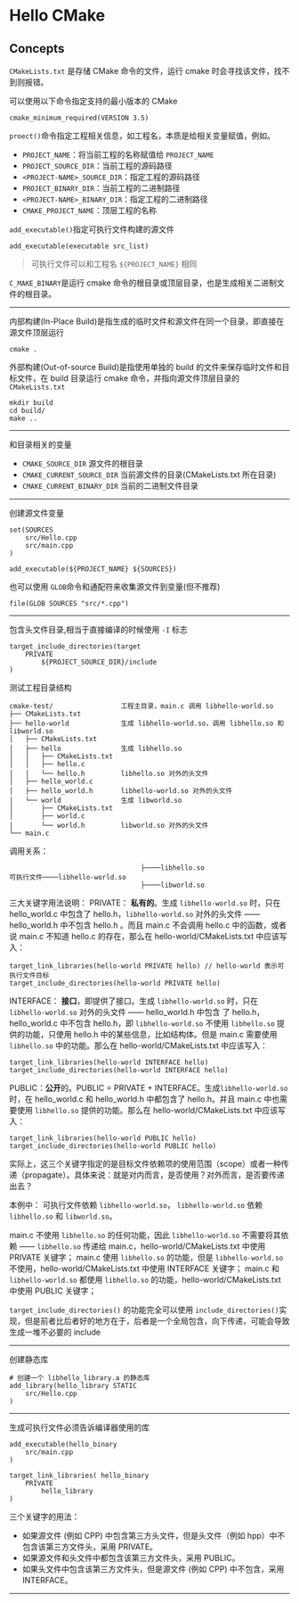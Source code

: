 # Hello CMake

## Concepts

`CMakeLists.txt` 是存储 CMake 命令的文件，运行 cmake 时会寻找该文件，找不到则报错。

可以使用以下命令指定支持的最小版本的 CMake

```shell
cmake_minimum_required(VERSION 3.5)
```

`proect()`命令指定工程相关信息，如工程名，本质是给相关变量赋值，例如。

* `PROJECT_NAME`：将当前工程的名称赋值给 `PROJECT_NAME`
* `PROJECT_SOURCE_DIR`：当前工程的源码路径
* `<PROJECT-NAME>_SOURCE_DIR`：指定工程的源码路径
* `PROJECT_BINARY_DIR`：当前工程的二进制路径
* `<PROJECT-NAME>_BINARY_DIR`：指定工程的二进制路径
* `CMAKE_PROJECT_NAME`：顶层工程的名称

`add_executable()`指定可执行文件构建的源文件

```shell
add_executable(executable src_list)
```

>可执行文件可以和工程名 `${PROJECT_NAME}` 相同

`C_MAKE_BINARY`是运行 cmake 命令的根目录或顶层目录，也是生成相关二进制文件的根目录。

***

内部构建(In-Place Build)是指生成的临时文件和源文件在同一个目录，即直接在源文件顶层运行

```shell
cmake .
```

外部构建(Out-of-source Build)是指使用单独的 build 的文件来保存临时文件和目标文件，在 build 目录运行 cmake 命令，并指向源文件顶层目录的 `CMakeLists.txt`

```shell
mkdir build
cd build/
make ..
```

***

和目录相关的变量

* `CMAKE_SOURCE_DIR` 源文件的根目录
* `CMAKE_CURRENT_SOURCE_DIR` 当前源文件的目录(CMakeLists.txt 所在目录)
* `CMAKE_CURRENT_BINARY_DIR` 当前的二进制文件目录

***

创建源文件变量

```shell
set(SOURCES
    src/Hello.cpp
    src/main.cpp
)

add_executable(${PROJECT_NAME} ${SOURCES})
```

也可以使用 `GLOB`命令和通配符来收集源文件到变量(但不推荐)

```shell
file(GLOB SOURCES "src/*.cpp")
```

*** 

包含头文件目录,相当于直接编译的时候使用 `-I` 标志

```shell
target_include_directories(target
    PRIVATE
        ${PROJECT_SOURCE_DIR}/include
)
```

测试工程目录结构

```shell
cmake-test/                 工程主目录，main.c 调用 libhello-world.so
├── CMakeLists.txt
├── hello-world             生成 libhello-world.so，调用 libhello.so 和 libworld.so
│   ├── CMakeLists.txt
│   ├── hello               生成 libhello.so
│   │   ├── CMakeLists.txt
│   │   ├── hello.c
│   │   └── hello.h         libhello.so 对外的头文件
│   ├── hello_world.c
│   ├── hello_world.h       libhello-world.so 对外的头文件
│   └── world               生成 libworld.so
│       ├── CMakeLists.txt
│       ├── world.c
│       └── world.h         libworld.so 对外的头文件
└── main.c
```

调用关系：

```shell
                                 ├────libhello.so
可执行文件────libhello-world.so
                                 ├────libworld.so
```

三大关键字用法说明：
PRIVATE： **私有的**。生成 `libhello-world.so` 时，只在  hello_world.c 中包含了 hello.h，`libhello-world.so` 对外的头文件 ——hello_world.h 中不包含 hello.h 。而且 main.c 不会调用 hello.c 中的函数，或者说 main.c 不知道 hello.c 的存在，那么在 hello-world/CMakeLists.txt 中应该写入：

```shell
target_link_libraries(hello-world PRIVATE hello) // hello-world 表示可执行文件目标
target_include_directories(hello-world PRIVATE hello)
```

INTERFACE： **接口**，即提供了接口。生成 `libhello-world.so` 时，只在 `libhello-world.so` 对外的头文件 —— hello_world.h 中包含 了 hello.h， hello_world.c 中不包含 hello.h，即 `libhello-world.so` 不使用 `libhello.so` 提供的功能，只使用 hello.h 中的某些信息，比如结构体。但是 main.c 需要使用 `libhello.so` 中的功能。那么在 hello-world/CMakeLists.txt 中应该写入：

```shell
target_link_libraries(hello-world INTERFACE hello)
target_include_directories(hello-world INTERFACE hello)
```

PUBLIC：**公开**的。PUBLIC = PRIVATE + INTERFACE。生成`libhello-world.so` 时，在 hello_world.c 和 hello_world.h 中都包含了 hello.h。并且 main.c 中也需要使用 `libhello.so` 提供的功能。那么在 hello-world/CMakeLists.txt 中应该写入：

```shell
target_link_libraries(hello-world PUBLIC hello)
target_include_directories(hello-world PUBLIC hello)
```

实际上，这三个关键字指定的是目标文件依赖项的使用范围（scope）或者一种传递（propagate）。具体来说：就是对内而言，是否使用？对外而言，是否要传递出去？

本例中：
可执行文件依赖 `libhello-world.so`， `libhello-world.so` 依赖 `libhello.so` 和 `libworld.so`。

main.c 不使用 `libhello.so` 的任何功能，因此 `libhello-world.so` 不需要将其依赖 —— `libhello.so` 传递给 main.c，hello-world/CMakeLists.txt 中使用 PRIVATE 关键字；
main.c 使用 `libhello.so` 的功能，但是 `libhello-world.so` 不使用，hello-world/CMakeLists.txt 中使用 INTERFACE 关键字；
main.c 和 `libhello-world.so` 都使用 `libhello.so` 的功能，hello-world/CMakeLists.txt 中使用 PUBLIC 关键字；

`target_include_directories()` 的功能完全可以使用 `include_directories()`实现，但是前者比后者好的地方在于，后者是一个全局包含，向下传递，可能会导致生成一堆不必要的 include

***

创建静态库

```shell
# 创建一个 libhello_library.a 的静态库
add_library(hello_library STATIC
    src/Hello.cpp
)

```

***

生成可执行文件必须告诉编译器使用的库

```shell
add_executable(hello_binary
    src/main.cpp
)

target_link_libraries( hello_binary
    PRIVATE
        hello_library
)
```

三个关键字的用法：

* 如果源文件 (例如 CPP) 中包含第三方头文件，但是头文件（例如 hpp）中不包含该第三方文件头，采用 PRIVATE。
* 如果源文件和头文件中都包含该第三方文件头，采用 PUBLIC。
* 如果头文件中包含该第三方文件头，但是源文件 (例如 CPP) 中不包含，采用 INTERFACE。

***

